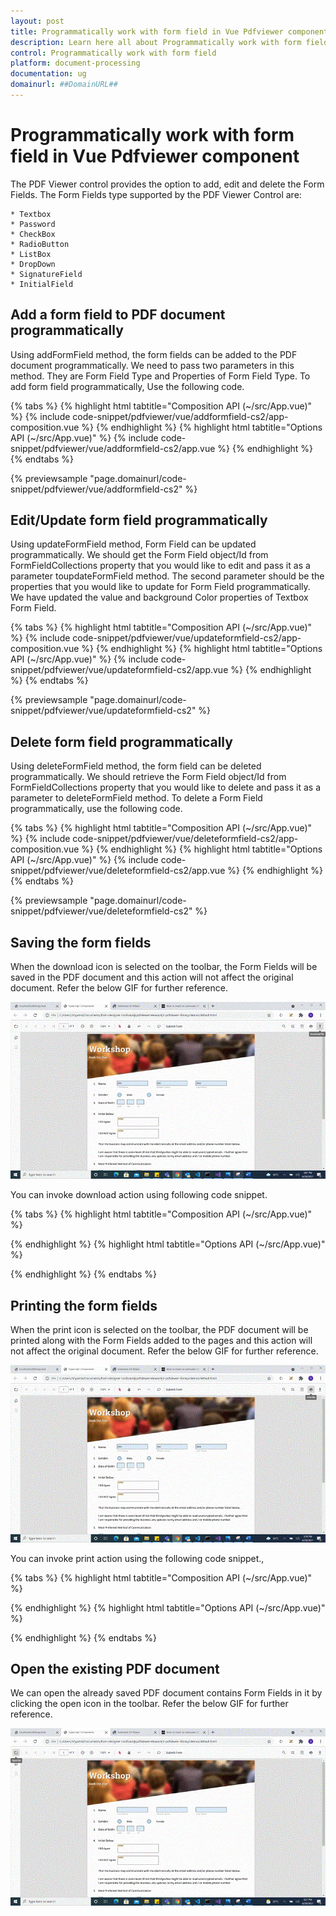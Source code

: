 ```yaml
---
layout: post
title: Programmatically work with form field in Vue Pdfviewer component | Syncfusion
description: Learn here all about Programmatically work with form field in Syncfusion Vue Pdfviewer component of Syncfusion Essential JS 2 and more.
control: Programmatically work with form field
platform: document-processing
documentation: ug
domainurl: ##DomainURL##
---
```


# Programmatically work with form field in Vue Pdfviewer component

The PDF Viewer control provides the option to add, edit and delete the Form Fields. The Form Fields type supported by the PDF Viewer Control are:

    * Textbox
    * Password
    * CheckBox
    * RadioButton
    * ListBox
    * DropDown
    * SignatureField
    * InitialField

## Add a form field to PDF document programmatically

Using addFormField method, the form fields can be added to the PDF document programmatically. We need to pass two parameters in this method. They are Form Field Type and Properties of Form Field Type. To add form field programmatically, Use the following code.

{% tabs %}
{% highlight html tabtitle="Composition API (~/src/App.vue)" %}
{% include code-snippet/pdfviewer/vue/addformfield-cs2/app-composition.vue %}
{% endhighlight %}
{% highlight html tabtitle="Options API (~/src/App.vue)" %}
{% include code-snippet/pdfviewer/vue/addformfield-cs2/app.vue %}
{% endhighlight %}
{% endtabs %}

{% previewsample "page.domainurl/code-snippet/pdfviewer/vue/addformfield-cs2" %}

## Edit/Update form field programmatically

Using updateFormField method, Form Field can be updated programmatically. We should get the Form Field object/Id from FormFieldCollections property that you would like to edit and pass it as a parameter toupdateFormField  method. The second parameter should be the properties that you would like to update for Form Field programmatically. We have updated the value and background Color properties of Textbox Form Field.

{% tabs %}
{% highlight html tabtitle="Composition API (~/src/App.vue)" %}
{% include code-snippet/pdfviewer/vue/updateformfield-cs2/app-composition.vue %}
{% endhighlight %}
{% highlight html tabtitle="Options API (~/src/App.vue)" %}
{% include code-snippet/pdfviewer/vue/updateformfield-cs2/app.vue %}
{% endhighlight %}
{% endtabs %}

{% previewsample "page.domainurl/code-snippet/pdfviewer/vue/updateformfield-cs2" %}

## Delete form field programmatically

Using deleteFormField method, the form field can be deleted programmatically. We should retrieve the Form Field object/Id from FormFieldCollections property that you would like to delete and pass it as a parameter to deleteFormField method. To delete a Form Field programmatically, use the following code.

{% tabs %}
{% highlight html tabtitle="Composition API (~/src/App.vue)" %}
{% include code-snippet/pdfviewer/vue/deleteformfield-cs2/app-composition.vue %}
{% endhighlight %}
{% highlight html tabtitle="Options API (~/src/App.vue)" %}
{% include code-snippet/pdfviewer/vue/deleteformfield-cs2/app.vue %}
{% endhighlight %}
{% endtabs %}

{% previewsample "page.domainurl/code-snippet/pdfviewer/vue/deleteformfield-cs2" %}

## Saving the form fields

When the download icon is selected on the toolbar, the Form Fields will be saved in the PDF document and this action will not affect the original document. Refer the below GIF for further reference.

![Alt text](../images/saveformfield.gif)

You can invoke download action using following code snippet.

{% tabs %}
{% highlight html tabtitle="Composition API (~/src/App.vue)" %}

<template>
  <div id="app">
    <ejs-button ref="downloadBtn" v-on:click.native="downloadClicked">Download</ejs-button>
    <ejs-pdfviewer id="pdfViewer" ref="pdfviewer" :serviceUrl="serviceUrl" :documentPath="documentPath"
      :documentLoad="documentLoad">
    </ejs-pdfviewer>
  </div>
</template>

<script setup>
import {
  PdfViewerComponent as EjsPdfviewer, Toolbar, Magnification, Navigation, LinkAnnotation,
  BookmarkView, ThumbnailView, Print, TextSelection, TextSearch,
  Annotation, FormDesigner, FormFields
} from '@syncfusion/ej2-vue-pdfviewer';
import { ButtonComponent as EjsButton } from "@syncfusion/ej2-vue-buttons";
import { provide, ref } from 'vue';

const pdfviewer = ref(null);
const serviceUrl = "https://document.syncfusion.com/web-services/pdf-viewer/api/pdfviewer/";
const documentPath = "PDF_Succinctly.pdf";

provide('PdfViewer', [Toolbar, Magnification, Navigation, LinkAnnotation, BookmarkView, ThumbnailView,
  Print, TextSelection, TextSearch, Annotation, FormDesigner, FormFields])

const downloadClicked = function () {
  pdfviewer.value.ej2Instances.download();
}
</script>

{% endhighlight %}
{% highlight html tabtitle="Options API (~/src/App.vue)" %}

<template>
  <div id="app">
    <ejs-button ref="downloadBtn" v-on:click.native="downloadClicked">Download</ejs-button>
    <ejs-pdfviewer id="pdfViewer" ref="pdfviewer" :serviceUrl="serviceUrl" :documentPath="documentPath"
      :documentLoad="documentLoad">
    </ejs-pdfviewer>
  </div>
</template>

<script>
import {
  PdfViewerComponent, Toolbar, Magnification, Navigation, LinkAnnotation,
  BookmarkView, ThumbnailView, Print, TextSelection, TextSearch,
  Annotation, FormDesigner, FormFields
} from '@syncfusion/ej2-vue-pdfviewer';
import { ButtonComponent } from "@syncfusion/ej2-vue-buttons";

export default {
  name: 'App',
  components: {
    'ej2-pdfviewer': PdfViewerComponent,
    'ejs-button': ButtonComponent
  },
  data() {
    return {
      serviceUrl: "https://document.syncfusion.com/web-services/pdf-viewer/api/pdfviewer/",
      documentPath: "PDF_Succinctly.pdf"
    };
  },
  provide: {
    PdfViewer: [Toolbar, Magnification, Navigation, LinkAnnotation, BookmarkView, ThumbnailView,
      Print, TextSelection, TextSearch, Annotation, FormDesigner, FormFields]
  },
  methods: {
    downloadClicked: function () {
      this.$refs.pdfviewer.ej2Instances.download();
    }
  }
}
</script>

{% endhighlight %}
{% endtabs %}

## Printing the form fields

When the print icon is selected on the toolbar, the PDF document will be printed along with the Form Fields added to the pages and this action will not affect the original document. Refer the below GIF for further reference.

![Alt text](../images/printformfield.gif)

You can invoke print action using the following code snippet.,

{% tabs %}
{% highlight html tabtitle="Composition API (~/src/App.vue)" %}

<template>
  <div id="app">
    <ejs-button ref="printBtn" v-on:click.native="printClicked">Print</ejs-button>
    <ejs-pdfviewer id="pdfViewer" ref="pdfviewer" :serviceUrl="serviceUrl" :documentPath="documentPath"
      :documentLoad="documentLoad">
    </ejs-pdfviewer>
  </div>
</template>

<script setup>
import {
  PdfViewerComponent as EjsPdfviewer, Toolbar, Magnification, Navigation, LinkAnnotation,
  BookmarkView, ThumbnailView, Print, TextSelection, TextSearch,
  Annotation, FormDesigner, FormFields
} from '@syncfusion/ej2-vue-pdfviewer';
import { ButtonComponent as EjsButton } from "@syncfusion/ej2-vue-buttons";
import { provide, ref } from 'vue';

const pdfviewer = ref(null);
const serviceUrl = "https://document.syncfusion.com/web-services/pdf-viewer/api/pdfviewer/";
const documentPath = "PDF_Succinctly.pdf";

provide('PdfViewer', [Toolbar, Magnification, Navigation, LinkAnnotation, BookmarkView, Annotation, ThumbnailView,
  Print, TextSelection, TextSearch, Annotation, FormDesigner, FormFields])

const printClicked = function (args) {
  pdfviewer.value.ej2Instances.print();
}
</script>

{% endhighlight %}
{% highlight html tabtitle="Options API (~/src/App.vue)" %}

<template>
  <div id="app">
    <ejs-button ref="printBtn" v-on:click.native="printClicked">Print</ejs-button>
    <ejs-pdfviewer id="pdfViewer" ref="pdfviewer" :serviceUrl="serviceUrl" :documentPath="documentPath"
      :documentLoad="documentLoad">
    </ejs-pdfviewer>
  </div>
</template>

<script>
import {
  PdfViewerComponent, Toolbar, Magnification, Navigation, LinkAnnotation,
  BookmarkView, ThumbnailView, Print, TextSelection, TextSearch,
  Annotation, FormDesigner, FormFields
} from '@syncfusion/ej2-vue-pdfviewer';
import { ButtonComponent } from "@syncfusion/ej2-vue-buttons";

export default {
  name: 'app',
  components: {
    'ejs-pdfviewer': PdfViewerComponent,
    'ejs-button': ButtonComponent
  },
  data() {
    return {
      serviceUrl: "https://document.syncfusion.com/web-services/pdf-viewer/api/pdfviewer/",
      documentPath: "PDF_Succinctly.pdf"
    };
  },
  provide: {
    PdfViewer: [Toolbar, Magnification, Navigation, LinkAnnotation, BookmarkView, Annotation, ThumbnailView,
      Print, TextSelection, TextSearch, Annotation, FormDesigner, FormFields]
  },
  methods: {
    printClicked: function (args) {
      this.$refs.pdfviewer.ej2Instances.print();
    }
  }
}
</script>

{% endhighlight %}
{% endtabs %}

## Open the existing PDF document

We can open the already saved PDF document contains Form Fields in it by clicking the open icon in the toolbar. Refer the below GIF for further reference.

![Alt text](../images/openexistingpdf.gif)